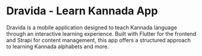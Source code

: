 # Dravida - Learn Kannada App

Dravida is a mobile application designed to teach Kannada language through an interactive learning experience. Built with Flutter for the frontend and Strapi for content management, this app offers a structured approach to learning Kannada alphabets and more.